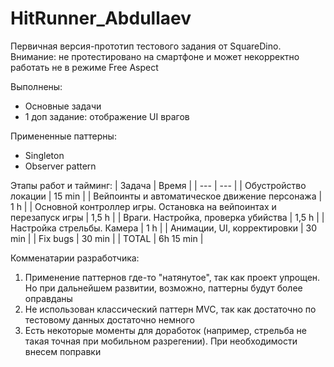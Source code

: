 # HitRunner_Abdullaev

Первичная версия-прототип тестового задания от SquareDino. Внимание: не протестировано на смартфоне и может некорректно работать не в режиме Free Aspect

Выполнены:
- Основные задачи
- 1 доп задание: отображение UI врагов

Примененные паттерны:
- Singleton
- Observer pattern

Этапы работ и тайминг:
| Задача | Время |
| --- | --- |
| Обустройство локации  | 15 min | 
| Вейпоинты и автоматическое движение персонажа | 1 h |
| Основной контроллер игры. Остановка на вейпоинтах и перезапуск игры  | 1,5 h |
| Враги. Настройка, проверка убийства | 1,5 h |
| Настройка стрельбы. Камера | 1 h |
| Анимации, UI, корректировки | 30 min |
| Fix bugs | 30 min |
| TOTAL | 6h 15 min |

Комменатарии разработчика:
1. Применение паттернов где-то "натянутое", так как проект упрощен. Но при дальнейшем развитии, возможно, паттерны будут более оправданы
2. Не использован классический паттерн MVC, так как достаточно по тестовому данных достаточно немного
3. Есть некоторые моменты для доработок (например, стрельба не такая точная при мобильном разрегении). При необходимости внесем поправки
